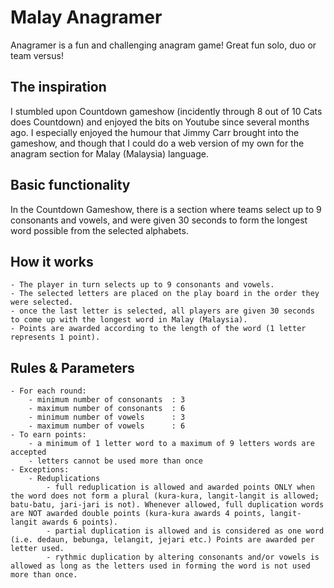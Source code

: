 # Malay Anagramer
Anagramer is a fun and challenging anagram game! Great fun solo, duo or team versus!


## The inspiration
I stumbled upon Countdown gameshow (incidently through 8 out of 10 Cats does Countdown) and enjoyed the bits on Youtube since several months ago. I especially enjoyed the humour that Jimmy Carr brought into the gameshow, and though that I could do a web version of my own for the anagram section for Malay (Malaysia) language. 


## Basic functionality
In the Countdown Gameshow, there is a section where teams select up to 9 consonants and vowels, and were given 30 seconds to form the longest word possible from the selected alphabets. 


## How it works
    - The player in turn selects up to 9 consonants and vowels. 
    - The selected letters are placed on the play board in the order they were selected. 
    - once the last letter is selected, all players are given 30 seconds to come up with the longest word in Malay (Malaysia).
    - Points are awarded according to the length of the word (1 letter represents 1 point).
    
## Rules & Parameters
    - For each round: 
        - minimum number of consonants  : 3
        - maximum number of consonants  : 6
        - minimum number of vowels      : 3
        - maximum number of vowels      : 6
    - To earn points:
        - a minimum of 1 letter word to a maximum of 9 letters words are accepted
        - letters cannot be used more than once
    - Exceptions: 
        - Reduplications
            - full reduplication is allowed and awarded points ONLY when the word does not form a plural (kura-kura, langit-langit is allowed; batu-batu, jari-jari is not). Whenever allowed, full duplication words are NOT awarded double points (kura-kura awards 4 points, langit-langit awards 6 points).             
            - partial duplication is allowed and is considered as one word (i.e. dedaun, bebunga, lelangit, jejari etc.) Points are awarded per letter used. 
            - rythmic duplication by altering consonants and/or vowels is allowed as long as the letters used in forming the word is not used more than once. 
            

            
